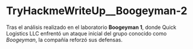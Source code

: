# TryHackmeWriteUp__Boogeyman-2
Tras el análisis realizado en el laboratorio **Boogeyman 1**, donde Quick Logistics LLC enfrentó un ataque inicial del grupo conocido como *Boogeyman*, la compañía reforzó sus defensas.

